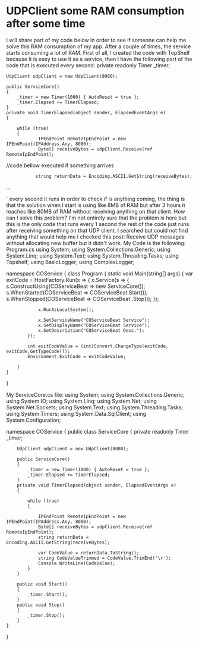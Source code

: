 
# UDPClient some RAM consumption after some time

I will share part of my code below in order to see if someone can help me solve this RAM consumption of my app.
After a couple of times, the service starts consuming a lot of RAM.
First of all, I created the code with TopShelf because it is easy to use it as a service, then I have the following part of the code that is executed every second:
private readonly Timer _timer;

    UdpClient udpClient = new UdpClient(8080);

    public ServiceCore()
    {
        _timer = new Timer(1000) { AutoReset = true };
        _timer.Elapsed += TimerElapsed;
    }
    private void TimerElapsed(object sender, ElapsedEventArgs e)
    {

        while (true)
        {
                IPEndPoint RemoteIpEndPoint = new IPEndPoint(IPAddress.Any, 8080); 
                Byte[] receiveBytes = udpClient.Receive(ref RemoteIpEndPoint);

//code bellow executed if something arrives

               string returnData = Encoding.ASCII.GetString(receiveBytes);
...

`
every second it runs in order to check if is anything coming, the thing is that the solution when I start is using like 8MB of RAM but after 3 hours it reaches like 80MB of RAM without receiving anything on that client.
How can I solve this problem? I'm not entirely sure that the problem is here but this is the only code that runs every 1 second the rest of the code just runs after receiving something on that UDP client.
I searched but could not find anything that would help me I checked this post: Receive UDP messages without allocating new buffer
but it didn't work.
My Code is the following: Program.cs
    using System;
using System.Collections.Generic;
using System.Linq;
using System.Text;
using System.Threading.Tasks;
using Topshelf;
using BasicLogger;
using ComplexLogger;

namespace COService
{
    class Program
    {
        static void Main(string[] args)
        {
            var exitCode = HostFactory.Run(x =>
            {
                x.Service<ServiceCore>(s =>
                {
                    s.ConstructUsing(COServiceBeat => new ServiceCore());
                    s.WhenStarted(COServiceBeat => COServiceBeat.Start());
                    s.WhenStopped(COServiceBeat => COServiceBeat .Stop());
                });

                x.RunAsLocalSystem();

                x.SetServiceName("COServiceBeat Service");
                x.SetDisplayName("COServiceBeat Service");
                x.SetDescription("COServiceBeat Desc.");
            });

            int exitCodeValue = (int)Convert.ChangeType(exitCode, exitCode.GetTypeCode());
            Environment.ExitCode = exitCodeValue;

        }
    }
}

My ServiceCore.cs file:
using System;
using System.Collections.Generic;
using System.IO;
using System.Linq;
using System.Net;
using System.Net.Sockets;
using System.Text;
using System.Threading.Tasks;
using System.Timers;
using System.Data.SqlClient;
using System.Configuration;


namespace COService
{
    public class ServiceCore
    {
        private readonly Timer _timer;

        UdpClient udpClient = new UdpClient(8080);

        public ServiceCore()
        {
            _timer = new Timer(1000) { AutoReset = true };
            _timer.Elapsed += TimerElapsed;
        }
        private void TimerElapsed(object sender, ElapsedEventArgs e)
        {

            while (true)
            {

                IPEndPoint RemoteIpEndPoint = new IPEndPoint(IPAddress.Any, 8080); 
                Byte[] receiveBytes = udpClient.Receive(ref RemoteIpEndPoint);
                string returnData = Encoding.ASCII.GetString(receiveBytes); 
                
                var CodeValue = returnData.ToString(); 
                string CodeValueTrimmed = CodeValue.TrimEnd('\r'); 
                Console.WriteLine(CodeValue); 
            }
        }

        public void Start()
        {
            _timer.Start();
        }
        public void Stop()
        {
            _timer.Stop();
        }
    }
}


        